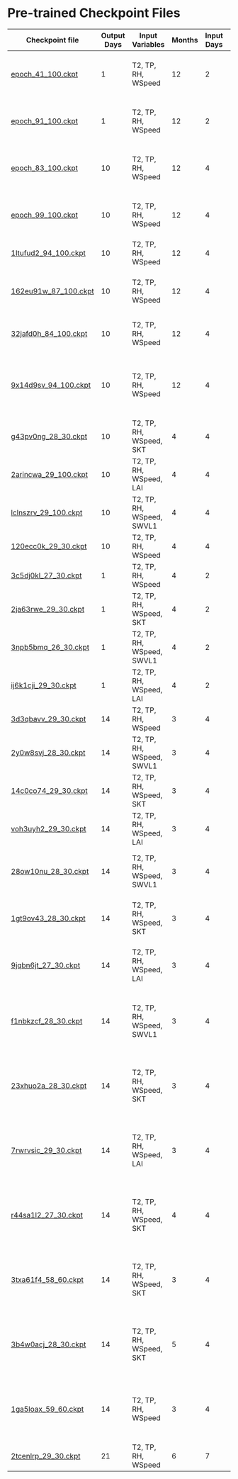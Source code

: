 # Pre-trained Checkpoint Files

| Checkpoint file                                                                           | Output Days | Input Variables           | Months | Input Days | Output Variable | Preprocessing                                                                     | Epochs | Accuracy                                                                            |
|-------------------------------------------------------------------------------------------|-------------|---------------------------|--------|------------|-----------------|-----------------------------------------------------------------------------------|--------|-------------------------------------------------------------------------------------|
| [epoch_41_100.ckpt](src/model/checkpoints/pre_trained/2_1/epoch_41_100.ckpt)        | 1           | T2, TP, RH, WSpeed        | 12     | 2          | FWI-Reanalysis  | - FWI between [0,1] rounded off<br>- Box-cox transformation                       | 100    |   |
| [epoch_91_100.ckpt](src/model/checkpoints/pre_trained/2_1/epoch_91_100.ckpt)        | 1           | T2, TP, RH, WSpeed        | 12     | 2          | FWI-Reanalysis  | - Undersampling for FWI < 10<br>- Box-cox transformation                          | 100    |   |
| [epoch_83_100.ckpt](src/model/checkpoints/pre_trained/4_10/epoch_83_100.ckpt)       | 10          | T2, TP, RH, WSpeed        | 12     | 4          | FWI-Reanalysis  | - Undersampling for FWI < 10<br>- Box-cox transformation                          | 100    |   |
| [epoch_99_100.ckpt](src/model/checkpoints/pre_trained/4_10/epoch_99_100.ckpt)       | 10          | T2, TP, RH, WSpeed        | 12     | 4          | FWI-Reanalysis  | - FWI between [0,1] rounded off<br>- Box-cox transformation                       | 100    |   |
| [1ltufud2_94_100.ckpt](src/model/checkpoints/pre_trained/4_10/1ltufud2/1ltufud2_94_100.ckpt) | 10          | T2, TP, RH, WSpeed        | 12     | 4          | FWI-Reanalysis  | - Box-cox transformation                                                          | 100    |  [1ltufud2_acc.png](src/model/checkpoints/pre_trained/4_10/1ltufud2/1ltufud2_acc.png) |
| [162eu91w_87_100.ckpt](src/model/checkpoints/pre-trained/4_10/162eu91w/162eu91w_87_100.ckpt) | 10          | T2, TP, RH, WSpeed        | 12     | 4          | FWI-Reanalysis  | - Undersampling for FWI < 10<br>- Box-cox transformation                          | 100    |  [162eu91w_acc.png](src/model/checkpoints/pre-trained/4_10/162eu91w/162eu91w_acc.png) |
| [32jafd0h_84_100.ckpt](src/model/checkpoints/pre-trained/4_10/32jafd0h/32jafd0h_84_100.ckpt) | 10          | T2, TP, RH, WSpeed        | 12     | 4          | FWI-Reanalysis  | - Class-Balanced Loss<br>- Box-cox transformation                                 | 100    |  [32jafd0h_acc.png](src/model/checkpoints/pre-trained/4_10/32jafd0h/32jafd0h_acc.png) |
| [9x14d9sv_94_100.ckpt](src/model/checkpoints/pre-trained/4_10/9x14d9sv/9x14d9sv_94_100.ckpt) | 10          | T2, TP, RH, WSpeed        | 12     | 4          | FWI-Reanalysis  | - Class-Balanced Loss<br>- Undersampling for FWI < 10<br>- Box-cox transformation | 100    |  [9x14d9sv_acc.png](src/model/checkpoints/pre-trained/4_10/9x14d9sv/9x14d9sv_acc.png) |
| [g43pv0ng_28_30.ckpt](src/model/checkpoints/pre-trained/4_10/g43pv0ng/g43pv0ng_28_30.ckpt)   | 10          | T2, TP, RH, WSpeed, SKT   | 4      | 4          | FWI-Reanalysis  | - Box-cox transformation                                                          | 30     |  [g43pv0ng_acc.png](src/model/checkpoints/pre-trained/4_10/g43pv0ng/g43pv0ng_acc.png) |
| [2arincwa_29_100.ckpt](src/model/checkpoints/pre_trained/4_10/2arincwa/2arincwa_29_100.ckpt) | 10          | T2, TP, RH, WSpeed, LAI   | 4      | 4          | FWI-Reanalysis  | - Box-cox transformation                                                          | 30     |  [2arincwa_acc.png](src/model/checkpoints/pre-trained/4_10/2arincwa/2arincwa_acc.png) |
| [lclnszrv_29_100.ckpt](src/model/checkpoints/pre-trained/4_10/lclnszrv/lclnszrv_29_100.ckpt) | 10          | T2, TP, RH, WSpeed, SWVL1 | 4      | 4          | FWI-Reanalysis  | - Box-cox transformation                                                          | 30     |  [lclnszrv_acc.png](src/model/checkpoints/pre-trained/4_10/lclnszrv/lclnszrv_acc.png) |
| [120ecc0k_29_30.ckpt](src/model/checkpoints/pre-trained/4_10/120ecc0k/120ecc0k_29_30.ckpt)   | 10          | T2, TP, RH, WSpeed        | 4      | 4          | FWI-Reanalysis  | - Box-cox transformation                                                          | 30     |  [120ecc0k_acc.png](src/model/checkpoints/pre-trained/4_10/120ecc0k/120ecc0k_acc.png) |
| [3c5dj0kl_27_30.ckpt](src/model/checkpoints/pre-trained/4_10/3c5dj0kl/3c5dj0kl_27_30.ckpt)   | 1           | T2, TP, RH, WSpeed        | 4      | 2          | FWI-Reanalysis  | - Box-cox transformation                                                          | 30     |  [3c5dj0kl_acc.png](src/model/checkpoints/pre-trained/4_10/3c5dj0kl/3c5dj0kl_acc.png) |
| [2ja63rwe_29_30.ckpt](src/model/checkpoints/pre-trained/2_1/2ja63rwe/2ja63rwe_29_30.ckpt)    | 1           | T2, TP, RH, WSpeed, SKT   | 4      | 2          | FWI-Reanalysis  | - Box-cox transformation                                                          | 30     | [2ja63rwe_acc.png](src/model/checkpoints/pre-trained/2_1/2ja63rwe/2ja63rwe_acc.png) |
| [3npb5bmq_26_30.ckpt](src/model/checkpoints/pre-trained/2_1/3npb5bmq_26_30.ckpt)    | 1           | T2, TP, RH, WSpeed, SWVL1 | 4      | 2          | FWI-Reanalysis  | - Box-cox transformation                                                          | 30     |   |
| [ij6k1cji_29_30.ckpt](src/model/checkpoints/pre-trained/2_1/ij6k1cji/ij6k1cji_29_30.ckpt)    | 1           | T2, TP, RH, WSpeed, LAI   | 4      | 2          | FWI-Reanalysis  | - Box-cox transformation                                                          | 30     | [ij6k1cji_acc.png](src/model/checkpoints/pre-trained/2_1/ij6k1cji/ij6k1cji_acc.png)   |
| [3d3qbavv_29_30.ckpt](src/model/checkpoints/pre-trained/4_14/3d3qbavv/3d3qbavv_29_30.ckpt)   | 14          | T2, TP, RH, WSpeed        | 3      | 4          | FWI-Reanalysis  | - Box-cox transformation                                                          | 30     |  [3d3qbavv_acc.png](src/model/checkpoints/pre-trained/4_14/3d3qbavv/3d3qbavv_acc.png) |
| [2y0w8svj_28_30.ckpt](src/model/checkpoints/pre-trained/4_14/2y0w8svj/2y0w8svj_28_30.ckpt)   | 14          | T2, TP, RH, WSpeed, SWVL1 | 3      | 4          | FWI-Reanalysis  | - Box-cox transformation                                                          | 30     |  [2y0w8svj_acc.png](src/model/checkpoints/pre-trained/4_14/2y0w8svj/2y0w8svj_acc.png) |
| [14c0co74_29_30.ckpt](src/model/checkpoints/pre-trained/4_14/14c0co74_29_30.ckpt)   | 14          | T2, TP, RH, WSpeed, SKT | 3      | 4          | FWI-Reanalysis  | - Box-cox transformation                                                          | 30     |   |
| [voh3uyh2_29_30.ckpt](src/model/checkpoints/pre-trained/4_14/voh3uyh2/voh3uyh2_29_30.ckpt)   | 14          | T2, TP, RH, WSpeed, LAI | 3      | 4          | FWI-Reanalysis  | - Box-cox transformation                                                          | 30     | [voh3uyh2_acc.png](src/model/checkpoints/pre-trained/4_14/voh3uyh2/voh3uyh2_acc.png)  |
| [28ow10nu_28_30.ckpt](src/model/checkpoints/pre-trained/4_14/28ow10nu_28_30.ckpt)   | 14          | T2, TP, RH, WSpeed, SWVL1 | 3      | 4          | FWI-Reanalysis  | - Undersampling for FWI < 10<br>- Box-cox transformation                          | 30     |   |
| [1gt9ov43_28_30.ckpt](src/model/checkpoints/pre-trained/4_14/1gt9ov43/1gt9ov43_28_30.ckpt) | 14          | T2, TP, RH, WSpeed, SKT   | 3      | 4          | FWI-Reanalysis  | - Undersampling for FWI < 10<br>- Box-cox transformation | 30     |  [1gt9ov43_acc.png](src/model/checkpoints/pre-trained/4_14/1gt9ov43/1gt9ov43_acc.png) |
| [9jqbn6jt_27_30.ckpt](src/model/checkpoints/pre-trained/4_14/9jqbn6jt_27_30.ckpt) | 14          | T2, TP, RH, WSpeed, LAI   | 3      | 4          | FWI-Reanalysis  | - Undersampling for FWI < 10<br>- Box-cox transformation | 30     |   |
| [f1nbkzcf_28_30.ckpt](src/model/checkpoints/pre-trained/4_14/f1nbkzcf_28_30.ckpt) | 14          | T2, TP, RH, WSpeed, SWVL1 | 3      | 4          | FWI-Reanalysis  | - Class-Balanced Loss<br>- Undersampling for FWI < 10<br>- Box-cox transformation | 30     |   |
| [23xhuo2a_28_30.ckpt](src/model/checkpoints/pre-trained/4_14/23xhuo2a_28_30.ckpt) | 14          | T2, TP, RH, WSpeed, SKT   | 3      | 4          | FWI-Reanalysis  | - Class-Balanced Loss<br>- Undersampling for FWI < 10<br>- Box-cox transformation | 30     |   |
| [7rwrvsic_29_30.ckpt](src/model/checkpoints/pre-trained/4_14/7rwrvsic_29_30.ckpt) | 14          | T2, TP, RH, WSpeed, LAI   | 3      | 4          | FWI-Reanalysis  | - Class-Balanced Loss<br>- Undersampling for FWI < 10<br>- Box-cox transformation | 30     |   |
| [r44sa1l2_27_30.ckpt](src/model/checkpoints/pre-trained/4_14/r44sa1l2_27_30.ckpt) | 14          | T2, TP, RH, WSpeed, SKT   | 4      | 4          | FWI-Reanalysis  | - Class-Balanced Loss<br>- Undersampling for FWI < 10<br>- Box-cox transformation | 30     |   |
| [3txa61f4_58_60.ckpt](src/model/checkpoints/pre-trained/4_14/3txa61f4/3txa61f4_58_60.ckpt) | 14          | T2, TP, RH, WSpeed, SKT   | 3      | 4          | FWI-Reanalysis  | - Class-Balanced Loss<br>- Undersampling for FWI < 10<br>- Box-cox transformation | 60     |  [3txa61f4_acc.png](src/model/checkpoints/pre-trained/4_14/3txa61f4/3txa61f4_acc.png) |
| [3b4w0acj_28_30.ckpt](src/model/checkpoints/pre-trained/4_14/3b4w0acj/3b4w0acj_28_30.ckpt) | 14          | T2, TP, RH, WSpeed, SKT   | 5      | 4          | FWI-Reanalysis  | - Class-Balanced Loss<br>- Undersampling for FWI < 10<br>- Box-cox transformation | 30     |  [3b4w0acj_acc.png](src/model/checkpoints/pre-trained/4_14/3b4w0acj/3b4w0acj_acc.png) |
| [1ga5loax_59_60.ckpt](src/model/checkpoints/pre-trained/4_14/1ga5loax/1ga5loax_59_60.ckpt) | 14          | T2, TP, RH, WSpeed        | 3      | 4          | FWI-Reanalysis  | - Class-Balanced Loss<br>- Undersampling for FWI < 10<br>- Box-cox transformation | 60     |  [1ga5loax_acc.png](src/model/checkpoints/pre-trained/4_14/1ga5loax/1ga5loax_acc.png) |
| [2tcenlrp_29_30.ckpt](src/model/checkpoints/pre-trained/7_21/2tcenlrp/2tcenlrp_29_30.ckpt) | 21          | T2, TP, RH, WSpeed        | 6      | 7          | FWI-Reanalysis  | - Box-cox transformation                                                          | 30     | [2tcenlrp_acc.png](src/model/checkpoints/pre-trained/7_21/2tcenlrp/2tcenlrp_acc.png)  |
